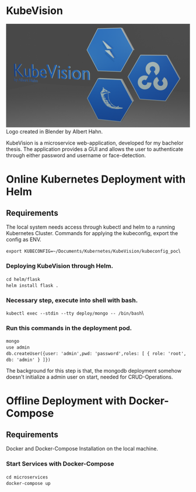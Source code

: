 # KubeVision
![alt text](https://github.com/AlbertHahn/KubeVision/blob/main/KubeVision.png)
Logo created in Blender by Albert Hahn.

KubeVision is a microservice web-application, developed for my bachelor thesis.
The application provides a GUI and allows the user to authenticate through either password and username or face-detection.


# Online Kubernetes Deployment with Helm
## Requirements
The local system needs access through kubectl and helm to a running Kubernetes Cluster.
Commands for applying the kubeconfig, export the config as ENV.

`export KUBECONFIG=~/Documents/Kubernetes/KubeVision/kubeconfig_poc`\

### Deploying KubeVision through Helm.
`cd helm/flask`\
`helm install flask .`

### Necessary step, execute into shell with bash.
`kubectl exec --stdin --tty deploy/mongo -- /bin/bash`\

### Run this commands in the deployment pod.
`mongo`\
`use admin`\
`db.createUser({user: 'admin',pwd: 'password',roles: [ { role: 'root', db: 'admin' } ]})`

The background for this step is that, the mongodb deployment somehow doesn't initialize a admin user on start, needed for CRUD-Operations.

# Offline Deployment with Docker-Compose
## Requirements
Docker and Docker-Compose Installation on the local machine.

### Start Services with Docker-Compose
`cd microservices`\
`docker-compose up`